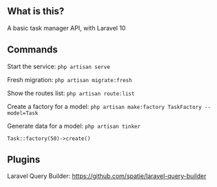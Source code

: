 ## What is this?

A basic task manager API, with Laravel 10

## Commands

Start the service:
`php artisan serve`

Fresh migration:
`php artisan migrate:fresh`

Show the routes list:
`php artisan route:list`

Create a factory for a model:
`php artisan make:factory TaskFactory --model=Task`

Generate data for a model:
`php artisan tinker`

`Task::factory(50)->create()`

## Plugins

Laravel Query Builder: https://github.com/spatie/laravel-query-builder


